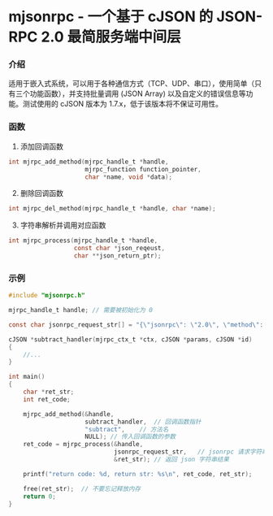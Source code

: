 # mjsonrpc - 一个基于 cJSON 的 JSON-RPC 2.0 最简服务端中间层

### 介绍

适用于嵌入式系统，可以用于各种通信方式（TCP、UDP、串口），使用简单（只有三个功能函数），并支持批量调用 (JSON Array) 以及自定义的错误信息等功能。测试使用的 cJSON 版本为 1.7.x，低于该版本将不保证可用性。

### 函数

1. 添加回调函数

```c
int mjrpc_add_method(mjrpc_handle_t *handle,
                     mjrpc_function function_pointer,
                     char *name, void *data);
```

2. 删除回调函数

```c
int mjrpc_del_method(mjrpc_handle_t *handle, char *name);
```

3. 字符串解析并调用对应函数

```c
int mjrpc_process(mjrpc_handle_t *handle,
                  const char *json_reqeust,
                  char **json_return_ptr);
```

### 示例

```c
#include "mjsonrpc.h"

mjrpc_handle_t handle; // 需要被初始化为 0

const char jsonrpc_request_str[] = "{\"jsonrpc\": \"2.0\", \"method\": \"subtract\", \"params\": [42, 23], \"id\": 1}";

cJSON *subtract_handler(mjrpc_ctx_t *ctx, cJSON *params, cJSON *id)
{
    //...
}

int main()
{
    char *ret_str;
    int ret_code;

    mjrpc_add_method(&handle,
                     subtract_handler,	// 回调函数指针
                     "subtract",	// 方法名
                     NULL);	// 传入回调函数的参数
    ret_code = mjrpc_process(&handle,
                             jsonrpc_request_str,	// jsonrpc 请求字符串
                             &ret_str);	// 返回 json 字符串结果

    printf("return code: %d, return str: %s\n", ret_code, ret_str);

    free(ret_str);	// 不要忘记释放内存
    return 0;
}
```


